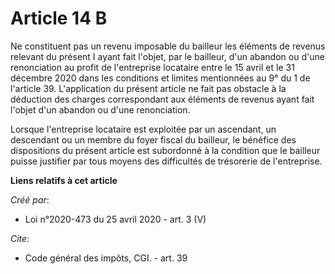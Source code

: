 # Article 14 B

Ne constituent pas un revenu imposable du bailleur les éléments de revenus relevant du présent I ayant fait l'objet, par le
bailleur, d'un abandon ou d'une renonciation au profit de l'entreprise locataire entre le 15 avril et le 31 décembre 2020
dans les conditions et limites mentionnées au 9° du 1 de l'article 39. L'application du présent article ne fait pas obstacle
à la déduction des charges correspondant aux éléments de revenus ayant fait l'objet d'un abandon ou d'une renonciation. 

Lorsque l'entreprise locataire est exploitée par un ascendant, un descendant ou un membre du foyer fiscal du bailleur, le
bénéfice des dispositions du présent article est subordonné à la condition que le bailleur puisse justifier par tous moyens
des difficultés de trésorerie de l'entreprise.

**Liens relatifs à cet article**

_Créé par_:

  - Loi n°2020-473 du 25 avril 2020 - art. 3 (V)

_Cite_:

  - Code général des impôts, CGI. - art. 39
